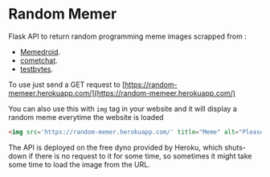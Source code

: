 # Random Memer

Flask API to return random programming meme images scrapped from :
 - [Memedroid](https://www.memedroid.com/memes/tag/programming).
 - [cometchat](https://www.cometchat.com/blog/programming-memes-for-developers).
 - [testbytes](https://www.testbytes.net/blog/programming-memes/).

To use just send a GET request to [https://random-memeer.herokuapp.com/](https://random-memeer.herokuapp.com/)

You can also use this with `img` tag in your website and it will display a random meme everytime the website is loaded

```html
<img src='https://random-memer.herokuapp.com/' title="Meme" alt="Please refresh the page if the meme doesn't show up.">
```

The API is deployed on the free dyno provided by Heroku, which shuts-down if there is no request to it for some time, so sometimes it might take some time to load the image from the URL.
